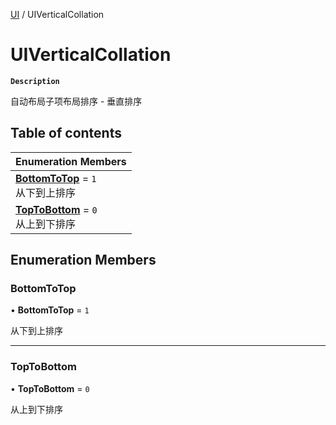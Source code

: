 [UI](../modules/UI.UI.md) / UIVerticalCollation

# UIVerticalCollation <Badge type="tip" text="Enumeration" /> <Score text="UIVerticalCollation" />

**`Description`**

自动布局子项布局排序 - 垂直排序

## Table of contents

| Enumeration Members |
| :-----|
| **[BottomToTop](UI.UIVerticalCollation.md#bottomtotop)** = ``1`` <br> 从下到上排序|
| **[TopToBottom](UI.UIVerticalCollation.md#toptobottom)** = ``0`` <br> 从上到下排序|

## Enumeration Members

### BottomToTop <Score text="BottomToTop" /> 

• **BottomToTop** = ``1``

从下到上排序

___

### TopToBottom <Score text="TopToBottom" /> 

• **TopToBottom** = ``0``

从上到下排序
